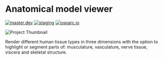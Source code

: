 # Anatomical model viewer
[![master.dev](https://img.shields.io/website?down_message=offline&label=master.dev&up_message=run&url=https%3A//osparc01.speag.com)](https://osparc01.speag.com/study/c0ab87ca-524a-11ea-a711-02420a00070b)
[![staging](https://img.shields.io/website?down_message=offline&label=staging&up_message=run&url=https%3A//staging.osparc.io)](https://staging.osparc.io/study/48f2598a-ac85-11e9-b158-02420aff29cd)
[![osparc.io](https://img.shields.io/website?down_message=offline&label=osparc.io&up_message=run&url=https%3A//osparc.io)](https://osparc.io/study/14a20508-acb5-11e9-b1ff-02420aff77ac)

![Project Thumbnail](https://discover.blackfynn.com/dataset-assets/18/4/banner.jpg)

Render different human tissue types in three dimensions with the option to highlight or segment parts of: musculature, vasculature, nerve tissue, viscera and skeletal structure.
